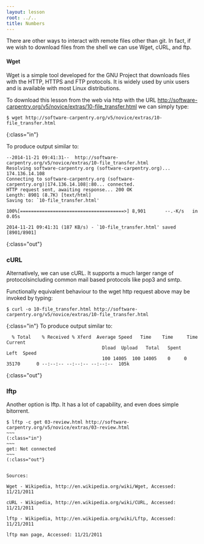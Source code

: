 ```yaml
---
layout: lesson
root: ../..
title: Numbers
---
```

There are other ways to interact with remote files other than git.
In fact, if we wish to download files from the shell we can use
Wget, cURL, and ftp.

#### Wget

Wget is a simple tool developed for the GNU Project that downloads files with the HTTP, HTTPS and FTP protocols. It is widely used by unix users and is available with most Linux distributions.

To download this lesson from the web via http with the URL http://software-carpentry.org/v5/novice/extras/10-file_transfer.html we can simply type:

~~~
$ wget http://software-carpentry.org/v5/novice/extras/10-file_transfer.html
~~~
{:class="in"}

To produce output similar to:
~~~
--2014-11-21 09:41:31--  http://software-carpentry.org/v5/novice/extras/10-file_transfer.html
Resolving software-carpentry.org (software-carpentry.org)... 174.136.14.108
Connecting to software-carpentry.org (software-carpentry.org)|174.136.14.108|:80... connected.
HTTP request sent, awaiting response... 200 OK
Length: 8901 (8.7K) [text/html]
Saving to: `10-file_transfer.html'

100%[======================================>] 8,901       --.-K/s   in 0.05s   

2014-11-21 09:41:31 (187 KB/s) - `10-file_transfer.html' saved [8901/8901]
~~~
{:class="out"}

### cURL

Alternatively, we can use cURL. It supports a much larger range of protocolsincluding common mail based protocols like pop3 and smtp. 

Functionally equivalent behaviour to the wget http request above may be invoked by typing:

~~~
$ curl -o 10-file_transfer.html http://software-carpentry.org/v5/novice/extras/10-file_transfer.html
~~~
{:class="in"}
To produce output similar to:
~~~
  % Total    % Received % Xferd  Average Speed   Time    Time     Time  Current
                                   Dload  Upload   Total   Spent    Left  Speed
                                   100 14005  100 14005    0     0  35170      0 --:--:-- --:--:-- --:--:--  105k
~~~
{:class="out"}

### lftp

Another option is lftp. It has a lot of capability, and even does simple bitorrent. 

~~~~
$ lftp -c get 03-review.html http://software-carpentry.org/v5/novice/extras/03-review.html
~~~
(:class="in"}
~~~
get: Not connected
~~~
(:class="out"}


Sources:

Wget - Wikipedia, http://en.wikipedia.org/wiki/Wget, Accessed: 11/21/2011

cURL - Wikipedia, http://en.wikipedia.org/wiki/CURL, Accessed: 11/21/2011

lftp - Wikipedia, http://en.wikipedia.org/wiki/Lftp, Accessed: 11/21/2011

lftp man page, Accessed: 11/21/2011



